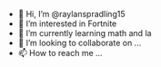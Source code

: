 - 👋 Hi, I’m @raylanspradling15
- 👀 I’m interested in Fortnite
- 🌱 I’m currently learning math and la
- 💞️ I’m looking to collaborate on ...
- 📫 How to reach me ...

<!---
raylanspradling15/raylanspradling15 is a ✨ special ✨ repository because its `README.md` (this file) appears on your GitHub profile.
You can click the Preview link to take a look at your changes.
--->
